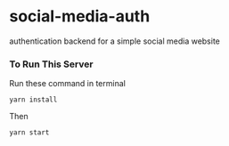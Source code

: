 # social-media-auth

authentication backend for a simple social media website

### To Run This Server

Run these command in terminal

```
yarn install
```
Then
```
yarn start
```